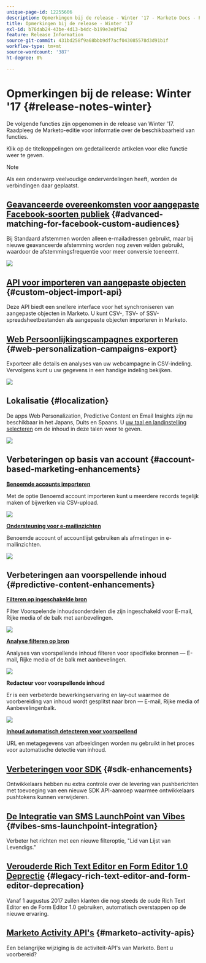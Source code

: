 ```yaml
---
unique-page-id: 12255606
description: Opmerkingen bij de release - Winter '17 - Marketo Docs - Productdocumentatie
title: Opmerkingen bij de release - Winter '17
exl-id: b76dab24-43be-4d13-b4dc-b199e3e8f9a2
feature: Release Information
source-git-commit: 431bd258f9a68bbb9df7acf043085578d3d91b1f
workflow-type: tm+mt
source-wordcount: '387'
ht-degree: 0%

---
```


# Opmerkingen bij de release: Winter &#39;17 {#release-notes-winter}

De volgende functies zijn opgenomen in de release van Winter &#39;17. Raadpleeg de Marketo-editie voor informatie over de beschikbaarheid van functies.

Klik op de titelkoppelingen om gedetailleerde artikelen voor elke functie weer te geven.

>[!NOTE]
>
>Als een onderwerp veelvoudige onderverdelingen heeft, worden de verbindingen daar geplaatst.

## [Geavanceerde overeenkomsten voor aangepaste Facebook-soorten publiek](/help/marketo/product-docs/demand-generation/ad-network-integrations/add-facebook-custom-audiences-as-a-launchpoint-service.md) {#advanced-matching-for-facebook-custom-audiences}

Bij Standaard afstemmen worden alleen e-mailadressen gebruikt, maar bij nieuwe geavanceerde afstemming worden nog zeven velden gebruikt, waardoor de afstemmingsfrequentie voor meer conversie toeneemt.

![](assets/fb-custom-audiences-schebsches.png)

## [API voor importeren van aangepaste objecten](https://developers.marketo.com/rest-api/lead-database/custom-objects/) {#custom-object-import-api}

Deze API biedt een snellere interface voor het synchroniseren van aangepaste objecten in Marketo. U kunt CSV-, TSV- of SSV-spreadsheetbestanden als aangepaste objecten importeren in Marketo.

## [Web Persoonlijkingscampagnes exporteren](/help/marketo/product-docs/web-personalization/working-with-web-campaigns/export-web-campaign-data.md) {#web-personalization-campaigns-export}

Exporteer alle details en analyses van uw webcampagne in CSV-indeling. Vervolgens kunt u uw gegevens in een handige indeling bekijken.

![](assets/web-personalization-csv-download-hand.png)

## Lokalisatie {#localization}

De apps Web Personalization, Predictive Content en Email Insights zijn nu beschikbaar in het Japans, Duits en Spaans. U [uw taal en landinstelling selecteren](/help/marketo/product-docs/administration/settings/select-your-language-locale-and-time-zone.md) om de inhoud in deze talen weer te geven.

![](assets/japanese-web-personalization.png)

## Verbeteringen op basis van account {#account-based-marketing-enhancements}

**[Benoemde accounts importeren](/help/marketo/product-docs/target-account-management/target/named-accounts/import-named-accounts.md)**

Met de optie Benoemd account importeren kunt u meerdere records tegelijk maken of bijwerken via CSV-upload.

![](assets/inatwo.png)

**[Ondersteuning voor e-mailinzichten](/help/marketo/product-docs/reporting/email-insights/filtering-in-email-insights.md)**

Benoemde account of accountlijst gebruiken als afmetingen in e-mailinzichten.

![](assets/ei.png)

## Verbeteringen aan voorspellende inhoud {#predictive-content-enhancements}

**[Filteren op ingeschakelde bron](/help/marketo/product-docs/predictive-content/working-with-predictive-content/understanding-predictive-content.md)**

Filter Voorspelende inhoudsonderdelen die zijn ingeschakeld voor E-mail, Rijke media of de balk met aanbevelingen.

![](assets/predictive-content-enabled-source.png)

**[Analyse filteren op bron](/help/marketo/product-docs/predictive-content/working-with-predictive-content/understanding-predictive-content.md)**

Analyses van voorspellende inhoud filteren voor specifieke bronnen — E-mail, Rijke media of de balk met aanbevelingen.

![](assets/predictive-content-analytics-by-source.png)

**Redacteur voor voorspellende inhoud**

Er is een verbeterde bewerkingservaring en lay-out waarmee de voorbereiding van inhoud wordt gesplitst naar bron — E-mail, Rijke media of Aanbevelingenbalk.

![](assets/predictive-content-editor.png)

**[Inhoud automatisch detecteren voor voorspellend](/help/marketo/product-docs/predictive-content/getting-started/enable-content-discovery.md)**

URL en metagegevens van afbeeldingen worden nu gebruikt in het proces voor automatische detectie van inhoud.

## [Verbeteringen voor SDK](https://developers.marketo.com/mobile/) {#sdk-enhancements}

Ontwikkelaars hebben nu extra controle over de levering van pushberichten met toevoeging van een nieuwe SDK API-aanroep waarmee ontwikkelaars pushtokens kunnen verwijderen.

## [De Integratie van SMS LaunchPoint van Vibes](/help/marketo/product-docs/mobile-marketing/vibes-sms-messages/use-vibes-sms-messages-in-smart-list-triggers-and-filters.md) {#vibes-sms-launchpoint-integration}

Verbeter het richten met een nieuwe filteroptie, &quot;Lid van Lijst van Levendigs.&quot;

## [Verouderde Rich Text Editor en Form Editor 1.0 Deprectie](https://nation.marketo.com/docs/DOC-4315) {#legacy-rich-text-editor-and-form-editor-deprecation}

Vanaf 1 augustus 2017 zullen klanten die nog steeds de oude Rich Text Editor en de Form Editor 1.0 gebruiken, automatisch overstappen op de nieuwe ervaring.

## [Marketo Activity API&#39;s](https://developers.marketo.com/blog/important-change-activity-records-marketo-apis/) {#marketo-activity-apis}

Een belangrijke wijziging is de activiteit-API&#39;s van Marketo. Bent u voorbereid?
